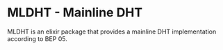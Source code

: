 MLDHT - Mainline DHT
====================

MLDHT is an elixir package that provides a mainline DHT implementation according to BEP 05.
